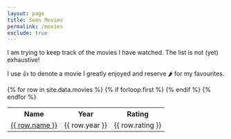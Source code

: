 ```yaml
---
layout: page
title: Seen Movies
permalink: /movies
exclude: true
---
```


I am trying to keep track of the movies I have watched.
The list is not (yet) exhaustive!

I use 👍 to denote a movie I greatly enjoyed and reserve 🌶 for my favourites.

<table>
  {% for row in site.data.movies %}
    {% if forloop.first %}
      <tr>
        <th>Name</th>
        <th>Year</th>
        <th>Rating</th>
      </tr>
    {% endif %}
      <tr>
        <td><a href="https://www.imdb.com/title/{{ row.imdb_id }}">{{ row.name }}</a></td>
        <td>{{ row.year }}</td>
        <td>{{ row.rating }}</td>
      </tr>
 {% endfor %}
</table>
